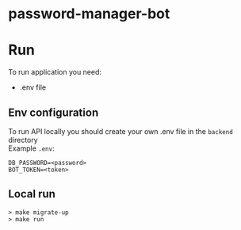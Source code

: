 # password-manager-bot

# Run

To run application you need:
- .env file

## Env configuration

To run API locally you should create your own .env file in the ```backend``` directory  
Example `.env`:

```env
DB_PASSWORD=<password>
BOT_TOKEN=<token>
```

## Local run

```
> make migrate-up
> make run
```
